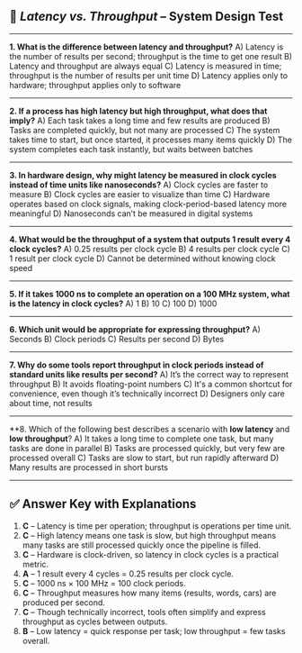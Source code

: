 
## 🧠 *Latency vs. Throughput* – System Design Test

---

**1. What is the difference between latency and throughput?**
A) Latency is the number of results per second; throughput is the time to get one result
B) Latency and throughput are always equal
C) Latency is measured in time; throughput is the number of results per unit time
D) Latency applies only to hardware; throughput applies only to software

---

**2. If a process has high latency but high throughput, what does that imply?**
A) Each task takes a long time and few results are produced
B) Tasks are completed quickly, but not many are processed
C) The system takes time to start, but once started, it processes many items quickly
D) The system completes each task instantly, but waits between batches

---

**3. In hardware design, why might latency be measured in clock cycles instead of time units like nanoseconds?**
A) Clock cycles are faster to measure
B) Clock cycles are easier to visualize than time
C) Hardware operates based on clock signals, making clock-period-based latency more meaningful
D) Nanoseconds can’t be measured in digital systems

---

**4. What would be the throughput of a system that outputs 1 result every 4 clock cycles?**
A) 0.25 results per clock cycle
B) 4 results per clock cycle
C) 1 result per clock cycle
D) Cannot be determined without knowing clock speed

---

**5. If it takes 1000 ns to complete an operation on a 100 MHz system, what is the latency in clock cycles?**
A) 1
B) 10
C) 100
D) 1000

---

**6. Which unit would be appropriate for expressing throughput?**
A) Seconds
B) Clock periods
C) Results per second
D) Bytes

---

**7. Why do some tools report throughput in clock periods instead of standard units like results per second?**
A) It’s the correct way to represent throughput
B) It avoids floating-point numbers
C) It's a common shortcut for convenience, even though it’s technically incorrect
D) Designers only care about time, not results

---

\*\*8. Which of the following best describes a scenario with **low latency** and **low throughput**?
A) It takes a long time to complete one task, but many tasks are done in parallel
B) Tasks are processed quickly, but very few are processed overall
C) Tasks are slow to start, but run rapidly afterward
D) Many results are processed in short bursts

---

## ✅ **Answer Key with Explanations**

1. **C** – Latency is time per operation; throughput is operations per time unit.
2. **C** – High latency means one task is slow, but high throughput means many tasks are still processed quickly once the pipeline is filled.
3. **C** – Hardware is clock-driven, so latency in clock cycles is a practical metric.
4. **A** – 1 result every 4 cycles = 0.25 results per clock cycle.
5. **C** – 1000 ns × 100 MHz = 100 clock periods.
6. **C** – Throughput measures how many items (results, words, cars) are produced per second.
7. **C** – Though technically incorrect, tools often simplify and express throughput as cycles between outputs.
8. **B** – Low latency = quick response per task; low throughput = few tasks overall.
